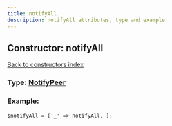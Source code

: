 ```yaml
---
title: notifyAll
description: notifyAll attributes, type and example
---
```

## Constructor: notifyAll  
[Back to constructors index](index.md)






### Type: [NotifyPeer](../types/NotifyPeer.md)


### Example:

```
$notifyAll = ['_' => notifyAll, ];
```